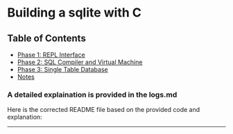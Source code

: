 # Building a sqlite with C

## Table of Contents

- [Phase 1: REPL Interface](#phase-1-repl-interface)
- [Phase 2: SQL Compiler and Virtual Machine](#phase-2-sql-compiler-and-virtual-machine)
- [Phase 3: Single Table Database](#phase-3-single-table-database)
- [Notes](#notes)

### A detailed explaination is provided in the logs.md

Here is the corrected README file based on the provided code and explanation:

---
